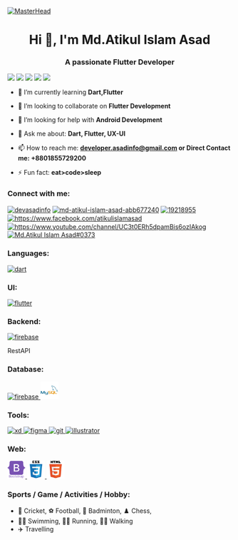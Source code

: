 [![MasterHead](https://images.prismic.io/impactio-blog/2575689d-8dfe-4d7c-b6a7-f33b170231b8_What+Does+a+Dart+and+Flutter+Developer+Do.png?auto=compress,format)](https://dev-devasadinfo.pantheonsite.io/)
<h1 align="center">Hi 👋, I'm Md.Atikul Islam Asad</h1>
<h3 align="center">A passionate Flutter Developer</h3>

<div>
 <a  href="https://www.linkedin.com/in/dvdluiz91/"  target="_blank"><img  src="https://img.shields.io/badge/-CONNECT-%230077B5?style=for-the-badge&logo=linkedin&logoColor=white"  target="_blank"></a>
   <a  href="https://twitter.com/devasadinfo#"  target="_blank"><img  src="https://img.shields.io/badge/twitter-00acee?style=for-the-badge&logo=twitter&logoColor=white"  target="_blank"></a>
   <a  href="https://discord.com/channels/984513968750071868/984513971182784554#"  target="_blank"><img  src="https://img.shields.io/badge/Discord-7289DA?style=for-the-badge&logo=discord&logoColor=white"  target="_blank"></a> 
  <a  href = "developer.asadinfo@gmail.com"><img  src="https://img.shields.io/badge/-Gmail-%23333?style=for-the-badge&logo=gmail&logoColor=white"  target="_blank"></a>
<a  href="https://www.youtube.com/channel/UC3t0ERh5dpamBis6ozIAkog/featured"  target="_blank"><img  src="https://img.shields.io/badge/YouTube-FF0000?style=for-the-badge&logo=youtube&logoColor=white"  target="_blank"></a>

</div>

- 🌱 I’m currently learning **Dart,Flutter**

- 👯 I’m looking to collaborate on **Flutter Development**

- 🤝 I’m looking for help with **Android Development**

- 💬 Ask me about: **Dart, Flutter, UX-UI**

- 📫 How to reach me: **developer.asadinfo@gmail.com or Direct Contact me: +8801855729200**

- ⚡ Fun fact: **eat>code>sleep**

<h3 align="left">Connect with me:</h3>
<p align="left">
<a href="https://twitter.com/devasadinfo" target="blank"><img align="center" src="https://raw.githubusercontent.com/rahuldkjain/github-profile-readme-generator/master/src/images/icons/Social/twitter.svg" alt="devasadinfo" height="30" width="40" /></a>
<a href="https://linkedin.com/in/md-atikul-islam-asad-abb677240" target="blank"><img align="center" src="https://raw.githubusercontent.com/rahuldkjain/github-profile-readme-generator/master/src/images/icons/Social/linked-in-alt.svg" alt="md-atikul-islam-asad-abb677240" height="30" width="40" /></a>
<a href="https://stackoverflow.com/users/19218955" target="blank"><img align="center" src="https://raw.githubusercontent.com/rahuldkjain/github-profile-readme-generator/master/src/images/icons/Social/stack-overflow.svg" alt="19218955" height="30" width="40" /></a>
<a href="https://www.facebook.com/flutterhub365/?ref=pages_you_manage" target="blank"><img align="center" src="https://raw.githubusercontent.com/rahuldkjain/github-profile-readme-generator/master/src/images/icons/Social/facebook.svg" alt="https://www.facebook.com/atikulislamasad" height="30" width="40" /></a>
<a href="https://www.youtube.com/channel/UC3t0ERh5dpamBis6ozIAkog" target="blank"><img align="center" src="https://raw.githubusercontent.com/rahuldkjain/github-profile-readme-generator/master/src/images/icons/Social/youtube.svg" alt="https://www.youtube.com/channel/UC3t0ERh5dpamBis6ozIAkog" height="30" width="40" /></a>
<a href="Md.Atikul Islam Asad#0373" target="blank"><img align="center" src="https://raw.githubusercontent.com/rahuldkjain/github-profile-readme-generator/master/src/images/icons/Social/discord.svg" alt="Md.Atikul Islam Asad#0373" height="30" width="40" /></a>
</p>


<h3 align="left">Languages:</h3>
<a href="https://dart.dev" target="_blank" rel="noreferrer"> <img src="https://www.vectorlogo.zone/logos/dartlang/dartlang-icon.svg" alt="dart" width="40" height="40"/> </a>

<h3 align="left">UI:</h3>
  <a href="https://flutter.dev" target="_blank" rel="noreferrer"> <img src="https://www.vectorlogo.zone/logos/flutterio/flutterio-icon.svg" alt="flutter" width="40" height="40"/> </a>
<h3 align="left">Backend:</h3>
<a href="https://firebase.google.com/" target="_blank" rel="noreferrer"> <img src="https://www.vectorlogo.zone/logos/firebase/firebase-icon.svg" alt="firebase" width="40" height="40"/> </a> <p>RestAPI</p>
<h3 align="left">Database:</h3>
<a href="https://firebase.google.com/" target="_blank" rel="noreferrer"> <img src="https://www.vectorlogo.zone/logos/firebase/firebase-icon.svg" alt="firebase" width="40" height="40"/> </a> <a href="https://www.mysql.com/" target="_blank" rel="noreferrer"> <img src="https://raw.githubusercontent.com/devicons/devicon/master/icons/mysql/mysql-original-wordmark.svg" alt="mysql" width="40" height="40"/> </a> 

<h3 align="left">Tools:</h3>
<a href="https://www.adobe.com/products/xd.html" target="_blank" rel="noreferrer"> <img src="https://cdn.worldvectorlogo.com/logos/adobe-xd.svg" alt="xd" width="40" height="40"/> </a> 
<a href="https://www.figma.com/" target="_blank" rel="noreferrer"> <img src="https://www.vectorlogo.zone/logos/figma/figma-icon.svg" alt="figma" width="40" height="40"/> </a> <a href="https://git-scm.com/" target="_blank" rel="noreferrer"> <img src="https://www.vectorlogo.zone/logos/git-scm/git-scm-icon.svg" alt="git" width="40" height="40"/> </a> <a href="https://www.adobe.com/in/products/illustrator.html" target="_blank" rel="noreferrer"> <img src="https://www.vectorlogo.zone/logos/adobe_illustrator/adobe_illustrator-icon.svg" alt="illustrator" width="40" height="40"/> </a>


<h3 align="left">Web:</h3>
<a href="https://getbootstrap.com" target="_blank" rel="noreferrer"> <img src="https://raw.githubusercontent.com/devicons/devicon/master/icons/bootstrap/bootstrap-plain-wordmark.svg" alt="bootstrap" width="40" height="40"/> </a> <a href="https://www.w3schools.com/css/" target="_blank" rel="noreferrer"> <img src="https://raw.githubusercontent.com/devicons/devicon/master/icons/css3/css3-original-wordmark.svg" alt="css3" width="40" height="40"/> </a> <a href="https://www.w3.org/html/" target="_blank" rel="noreferrer"> <img src="https://raw.githubusercontent.com/devicons/devicon/master/icons/html5/html5-original-wordmark.svg" alt="html5" width="40" height="40"/> </a>

<h3 align="left">Sports / Game / Activities / Hobby:</h3>
<ul>
  <li>🏏 Cricket, ⚽ Football, 🏸 Badminton, ♟️ Chess,</li>
  <li>🏊‍♂️ Swimming, 🏃‍♂️ Running, 🚶‍♂️ Walking</li>
  <li>✈️ Travelling</li>
</ul>

          
